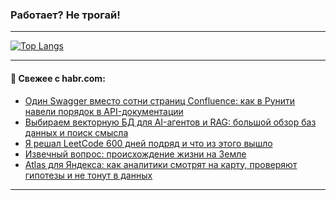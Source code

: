 ### Работает? Не трогай!

---
<!--
#### 🛠️ Technical stack:

![Java](https://img.shields.io/badge/Java-informational?logo=Oracle&style=flat&logoColor=white&color=FF4500)
![Kotlin](https://img.shields.io/badge/Kotlin-informational?logo=Kotlin&style=flat&logoColor=white&color=774D97)
![TS](https://img.shields.io/badge/TypeScript-informational?logo=typeScript&style=flat&logoColor=black&color=017acc)
![Python](https://img.shields.io/badge/Python-informational?logo=Python&style=flat&logoColor=black&color=ffdd54) <br>
![Spring](https://img.shields.io/badge/Spring-informational?logo=Spring&style=flat&logoColor=white&color=6DB33F) 
![SpringBoot](https://img.shields.io/badge/SpringBoot-informational?logo=SpringBoot&style=flat&logoColor=white&color=6DB33F)
![Nest](https://img.shields.io/badge/NestJS-informational?logo=NestJS&style=flat&logoColor=white&color=E0234E) 
![NodeJS](https://img.shields.io/badge/NodeJS-informational?logo=node.js&style=flat&logoColor=white&color=70A760)<br>
![PostgreSQL](https://img.shields.io/badge/PostgreSQL-informational?logo=PostgreSQL&style=flat&logoColor=white&color=DAA520)
![MongoDB](https://img.shields.io/badge/MongoDB-informational?logo=MongoDB&style=flat&logoColor=white&color=870000)
![Apache](https://img.shields.io/badge/Apache-informational?logo=apache&style=flat&logoColor=white&color=f74e28)

___ 
-->

<!--- #### 🛠️ : --->

[![Top Langs](https://github-readme-stats-82jvfl3w3-advtsettinggmailcoms-projects.vercel.app/api/top-langs/?username=zloylis&langs_count=10&hide_title=true&title_color=e6edf3&size_weight=0.5&count_weight=0.5&layout=compact&hide_progress=true&hide_border=true&theme=dracula&hide=css,makefile,cmake)](https://github.com/zloylis)

<!---


####  :octocat:&nbsp;&nbsp; Статистика:

![GitHub stats](https://github-readme-stats-u2qms2cxw-advtsettinggmailcoms-projects.vercel.app/api?username=zloylis&show_icons=true&hide_border=true&theme=dracula&title_color=e6edf3&include_all_commits=true&count_private=true&hide_rank=false&hide_title=true&rank_icon=github)
-->
---

#### 💬 Свежее с habr.com:

<!-- BLOG-POST-LIST:START -->
- [Один Swagger вместо сотни страниц Confluence: как в Рунити навели порядок в API-документации](https://habr.com/ru/companies/runity/articles/961156/?utm_source=habrahabr&utm_medium=rss&utm_campaign=961156)
- [Выбираем векторную БД для AI-агентов и RAG: большой обзор баз данных и поиск смысла](https://habr.com/ru/articles/961088/?utm_source=habrahabr&utm_medium=rss&utm_campaign=961088)
- [Я решал LeetCode 600 дней подряд и что из этого вышло](https://habr.com/ru/companies/betboom/articles/959246/?utm_source=habrahabr&utm_medium=rss&utm_campaign=959246)
- [Извечный вопрос: происхождение жизни на Земле](https://habr.com/ru/companies/ua-hosting/articles/960820/?utm_source=habrahabr&utm_medium=rss&utm_campaign=960820)
- [Atlas для Яндекса: как аналитики смотрят на карту, проверяют гипотезы и не тонут в данных](https://habr.com/ru/companies/yandex/articles/959860/?utm_source=habrahabr&utm_medium=rss&utm_campaign=959860)
<!-- BLOG-POST-LIST:END -->

---
